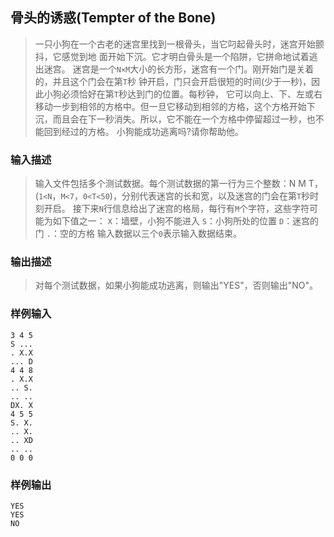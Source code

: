 ## 骨头的诱惑(Tempter of the Bone)  

> 一只小狗在一个古老的迷宫里找到一根骨头，当它叼起骨头时，迷宫开始颤抖，它感觉到地 面开始下沉。它才明白骨头是一个陷阱，它拼命地试着逃出迷宫。
迷宫是一个`N×M`大小的长方形，迷宫有一个门。刚开始门是关着的，并且这个门会在第`T`秒 钟开启，门只会开启很短的时间(少于一秒)，因此小狗必须恰好在第`T`秒达到门的位置。每秒钟， 它可以向上、下、左或右移动一步到相邻的方格中。但一旦它移动到相邻的方格，这个方格开始下沉，而且会在下一秒消失。所以，它不能在一个方格中停留超过一秒，也不能回到经过的方格。
小狗能成功逃离吗?请你帮助他。

### 输入描述

> 输入文件包括多个测试数据。每个测试数据的第一行为三个整数：N M T，(`1<N`，`M<7`，`0<T<50`)，分别代表迷宫的长和宽，以及迷宫的门会在第`T`秒时刻开启。
接下来`N`行信息给出了迷宫的格局，每行有`M`个字符，这些字符可能为如下值之一：
`X`：墙壁，小狗不能进入       `S`：小狗所处的位置
`D`：迷宫的门               `.`：空的方格
输入数据以三个`0`表示输入数据结束。

### 输出描述

> 对每个测试数据，如果小狗能成功逃离，则输出"YES"，否则输出"NO"。

### 样例输入

```
3 4 5
S ...
. X.X
... D
4 4 8
. X.X
.. S.
.. ..
DX. X
4 5 5
S. X.
.. X.
.. XD
.. ..
0 0 0
```

### 样例输出

```
YES
YES
NO
```